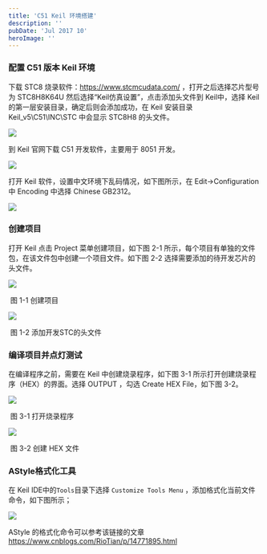 ```yaml
---
title: 'C51 Keil 环境搭建'
description: ''
pubDate: 'Jul 2017 10'
heroImage: ''
---
```


### 配置 C51 版本 Keil 环境

下载 STC8 烧录软件：https://www.stcmcudata.com/ ，打开之后选择芯片型号为 STC8H8K64U 然后选择“Keil仿真设置”，点击添加头文件到 Keil中，选择 Keil 的第一层安装目录，确定后则会添加成功，在 Keil 安装目录 Keil_v5\C51\INC\STC 中会显示 STC8H8 的头文件。

![](https://nuibi.oss-cn-beijing.aliyuncs.com/img/20230706174011.png)

到 Keil 官网下载 C51 开发软件，主要用于 8051 开发。

![](https://nuibi.oss-cn-beijing.aliyuncs.com/img/20230706173422.png)

打开 Keil 软件，设置中文环境下乱码情况，如下图所示，在 Edit->Configuration 中 Encoding 中选择 Chinese GB2312。

![](https://nuibi.oss-cn-beijing.aliyuncs.com/img/20230706173806.png)

### 创建项目

打开 Keil 点击 Project 菜单创建项目，如下图 2-1 所示，每个项目有单独的文件包，在该文件包中创建一个项目文件。如下图 2-2 选择需要添加的待开发芯片的头文件。

![](https://nuibi.oss-cn-beijing.aliyuncs.com/img/20230706174725.png)

​			图 1-1 创建项目

![](https://nuibi.oss-cn-beijing.aliyuncs.com/img/20230706175209.png)

​			图 1-2 添加开发STC的头文件

### 编译项目并点灯测试

在编译程序之前，需要在 Keil 中创建烧录程序，如下图 3-1 所示打开创建烧录程序（HEX）的界面。选择 OUTPUT ，勾选 Create HEX File，如下图 3-2。

![](https://nuibi.oss-cn-beijing.aliyuncs.com/img/20230706191001.png)

​				图 3-1 打开烧录程序



![](https://nuibi.oss-cn-beijing.aliyuncs.com/img/20230706232109.png)

​				图 3-2 创建 HEX 文件

### AStyle格式化工具

在 Keil IDE中的`Tools`目录下选择 `Customize Tools Menu` ，添加格式化当前文件命令，如下图所示；

![](https://nuibi.oss-cn-beijing.aliyuncs.com/img/20230722205644.png)

AStyle 的格式化命令可以参考该链接的文章 https://www.cnblogs.com/RioTian/p/14771895.html 

